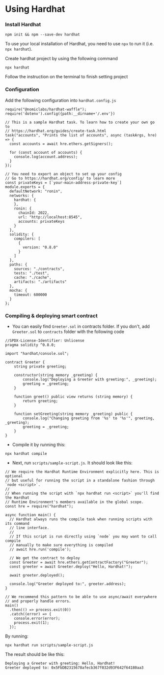 # Using Hardhat

### Install Hardhat

```
npm init && npm --save-dev hardhat
```

To use your local installation of Hardhat, you need to use `npx` to run it (i.e. `npx hardhat`).

Create hardhat project by using the following command

```
npx hardhat
```

Follow the instruction on the terminal to finish setting project

### Configuration

Add the following configuration into `hardhat.config.js`

```
require("@nomiclabs/hardhat-waffle");
require('dotenv').config({path:__dirname+'/.env'})

// This is a sample Hardhat task. To learn how to create your own go to
// https://hardhat.org/guides/create-task.html
task("accounts", "Prints the list of accounts", async (taskArgs, hre) => {
  const accounts = await hre.ethers.getSigners();

  for (const account of accounts) {
    console.log(account.address);
  }
});

// You need to export an object to set up your config
// Go to https://hardhat.org/config/ to learn more
const privateKeys = [`your-main-address-private-key`]
module.exports = {
  defaultNetwork: "ronin",
  networks: {
    hardhat: {
    },
    ronin: {
      chainId: 2022,
      url: "http://localhost:8545",
      accounts: privateKeys
    }
  },
  solidity: {
    compilers: [
      {
        version: "0.8.0"
      }
    ]
  },
  paths: {
    sources: "./contracts",
    tests: "./test",
    cache: "./cache",
    artifacts: "./artifacts"
  },
  mocha: {
    timeout: 600000
  }
};
```

### Compiling & deploying smart contract

* You can easily find `Greeter.sol` in contracts folder. If you don't, add `Greeter.sol` to `contracts` folder with the following code

```
//SPDX-License-Identifier: Unlicense
pragma solidity ^0.8.0;

import "hardhat/console.sol";

contract Greeter {
    string private greeting;

    constructor(string memory _greeting) {
        console.log("Deploying a Greeter with greeting:", _greeting);
        greeting = _greeting;
    }

    function greet() public view returns (string memory) {
        return greeting;
    }

    function setGreeting(string memory _greeting) public {
        console.log("Changing greeting from '%s' to '%s'", greeting, _greeting);
        greeting = _greeting;
    }
}
```

* Compile it by running this:

```
npx hardhat compile
```

* Next, run `scripts/sample-script.js`. It should look like this:

```
// We require the Hardhat Runtime Environment explicitly here. This is optional
// but useful for running the script in a standalone fashion through `node <script>`.
//
// When running the script with `npx hardhat run <script>` you'll find the Hardhat
// Runtime Environment's members available in the global scope.
const hre = require("hardhat");

async function main() {
  // Hardhat always runs the compile task when running scripts with its command
  // line interface.
  //
  // If this script is run directly using `node` you may want to call compile
  // manually to make sure everything is compiled
  // await hre.run('compile');

  // We get the contract to deploy
  const Greeter = await hre.ethers.getContractFactory("Greeter");
  const greeter = await Greeter.deploy("Hello, Hardhat!");

  await greeter.deployed();

  console.log("Greeter deployed to:", greeter.address);
}

// We recommend this pattern to be able to use async/await everywhere
// and properly handle errors.
main()
  .then(() => process.exit(0))
  .catch((error) => {
    console.error(error);
    process.exit(1);
  });
```

By running:

```
npx hardhat run scripts/sample-script.js
```

The result should be like this:

```
Deploying a Greeter with greeting: Hello, Hardhat!
Greeter deployed to: 0x5FbDB2315678afecb367f032d93F642f64180aa3
```
